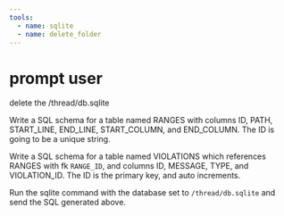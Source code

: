 ```yaml
---
tools:
  - name: sqlite
  - name: delete_folder
---
```


# prompt user

delete the /thread/db.sqlite 
 
Write a SQL schema for a table named RANGES with columns ID, PATH, START_LINE, END_LINE, START_COLUMN, and 
END_COLUMN. The ID is going to be a unique string.

Write a SQL schema for a table named VIOLATIONS which references RANGES with fk `RANGE_ID`, and columns
ID, MESSAGE, TYPE, and VIOLATION_ID. The ID is the primary key, and auto increments.

Run the sqlite command with the database set to `/thread/db.sqlite` and send the SQL generated above.

